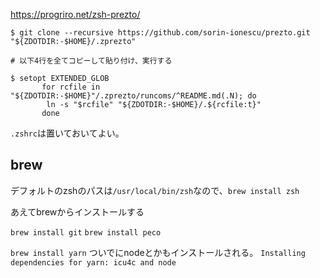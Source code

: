 
https://progriro.net/zsh-prezto/

```
$ git clone --recursive https://github.com/sorin-ionescu/prezto.git "${ZDOTDIR:-$HOME}/.zprezto"

# 以下4行を全てコピーして貼り付け、実行する

$ setopt EXTENDED_GLOB
	   for rcfile in "${ZDOTDIR:-$HOME}"/.zprezto/runcoms/^README.md(.N); do
 		ln -s "$rcfile" "${ZDOTDIR:-$HOME}/.${rcfile:t}"
	   done
```

`.zshrc`は置いておいてよい。

## brew

デフォルトのzshのパスは`/usr/local/bin/zsh`なので、`brew install zsh`

あえてbrewからインストールする

`brew install git`
`brew install peco`


`brew install yarn`
ついでにnodeとかもインストールされる。
`Installing dependencies for yarn: icu4c and node`
